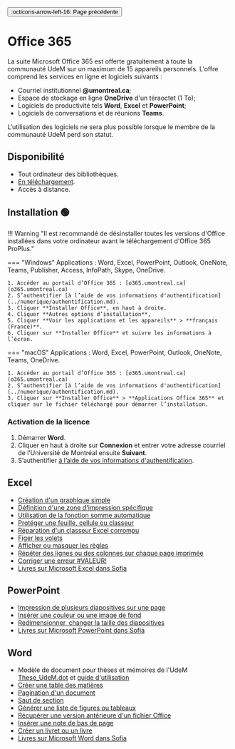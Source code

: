 <!-- ---
hide:
  - navigation
--- -->

 <button onclick="history.back(); return false" class="md-button md-button--primary">:octicons-arrow-left-16: Page précédente</button>

# Office 365

La suite Microsoft Office 365 est offerte gratuitement à toute la communauté UdeM sur un maximum de 15 appareils personnels. L'offre comprend les services en ligne et logiciels suivants :

- Courriel institutionnel **@umontreal.ca**;
- Espace de stockage en ligne **OneDrive** d'un téraoctet (1 To);
- Logiciels de productivité tels **Word**, **Excel** et **PowerPoint**;
- Logiciels de conversations et de réunions **Teams**.

L’utilisation des logiciels ne sera plus possible lorsque le membre de la communauté UdeM perd son statut. 

## Disponibilité

- Tout ordinateur des bibliothèques.
- [En téléchargement](#téléchargement-et-installation).
- Accès à distance.

## Installation :green_circle: 

!!! Warning "Il est recommandé de désinstaller toutes les versions d'Office installées dans votre ordinateur avant le téléchargement d'Office 365 ProPlus."

=== "Windows"
    Applications : Word, Excel, PowerPoint, Outlook, OneNote, Teams, Publisher, Access, InfoPath, Skype, OneDrive.

    1. Accéder au portail d’Office 365 : [o365.umontreal.ca](o365.umontreal.ca)
    2. S’authentifier [à l’aide de vos informations d'authentification](../numerique/authentification.md).
    3. Cliquer **Installer Office**, en haut à droite.
    4. Cliquer **Autres options d’installation**,
    5. Cliquer **Voir les applications et les appareils** > **français (France)**.
    6. Cliquer sur **Installer Office** et suivre les informations à l’écran.

=== "macOS"
    Applications : Word, Excel, PowerPoint, Outlook, OneNote, Teams, OneDrive.

    1. Accéder au portail d’Office 365 : [o365.umontreal.ca](o365.umontreal.ca)
    2. S’authentifier [à l’aide de vos informations d'authentification](../numerique/authentification.md).
    3. Cliquer sur **Installer Office** > **Applications Office 365** et cliquer sur le fichier téléchargé pour démarrer l’installation.

### Activation de la licence

1. Démarrer **Word**.
2. Cliquer en haut à droite sur **Connexion** et entrer votre adresse courriel de l’Université de Montréal ensuite **Suivant**.
3. S’authentifier [à l’aide de vos informations d'authentification](../numerique/authentification.md).

## Excel

- [Création d'un graphique simple](https://support.microsoft.com/fr-fr/office/cr%c3%a9er-un-graphique-de-bout-en-bout-0baf399e-dd61-4e18-8a73-b3fd5d5680c2?ui=fr-fr&rs=fr-fr&ad=fr)
- [Définition d'une zone d'impression spécifique](https://support.microsoft.com/fr-fr/office/d%c3%a9finir-ou-supprimer-une-zone-d-impression-dans-une-feuille-de-calcul-27048af8-a321-416d-ba1b-e99ae2182a7e?correlationid=e18b89b6-9f8a-4d4a-8dc7-2dbb353dad9f&ocmsassetid=ha102809316&ui=fr-fr&rs=fr-fr&ad=fr)
- [Utilisation de la fonction somme automatique](https://support.microsoft.com/fr-fr/office/utiliser-somme-automatique-pour-additionner-des-nombres-543941e7-e783-44ef-8317-7d1bb85fe706?ui=fr-fr&rs=fr-fr&ad=fr)
- [Protéger une feuille, cellule ou classeur](https://support.microsoft.com/fr-fr/office/prot%c3%a9ger-un-document-avec-un-mot-de-passe-05084cc3-300d-4c1a-8416-38d3e37d6826?ui=fr-fr&rs=fr-fr&ad=fr)
- [Réparation d'un classeur Excel corrompu](https://support.microsoft.com/fr-fr/office/r%c3%a9paration-d-un-classeur-endommag%c3%a9-153a45f4-6cab-44b1-93ca-801ddcd4ea53?ui=fr-fr&rs=fr-fr&ad=fr)
- [Figer les volets](https://support.microsoft.com/fr-fr/office/figer-des-volets-pour-verrouiller-des-lignes-et-des-colonnes-dab2ffc9-020d-4026-8121-67dd25f2508f?ui=fr-fr&rs=fr-fr&ad=fr)
- [Afficher ou masquer les règles](https://support.microsoft.com/fr-fr/office/afficher-la-r%c3%a8gle-dc8a4e0d-209f-43b8-b967-8e65da24d4c7?ui=fr-fr&rs=fr-fr&ad=fr)
- [Répéter des lignes ou des colonnes sur chaque page imprimée](https://support.microsoft.com/fr-fr/office/r%c3%a9p%c3%a9ter-des-lignes-ou-colonnes-sp%c3%a9cifiques-sur-chaque-page-imprim%c3%a9e-0d6dac43-7ee7-4f34-8b08-ffcc8b022409?ui=fr-fr&rs=fr-fr&ad=fr)
- [Corriger une erreur #VALEUR!](https://support.microsoft.com/fr-fr/office/correction-d-une-erreur-valeur-erreur-15e1b616-fbf2-4147-9c0b-0a11a20e409e?ui=fr-fr&rs=fr-fr&ad=fr)
- [Livres sur Microsoft Excel dans Sofia](https://umontreal.on.worldcat.org/search?queryString=su:(microsoft%20excel)&lang=fr&_gl=1*1eb8qlm*_ga*NDkwNjAwMjE2LjE2OTY5MDQ4NTM.*_ga_V8J6YFFD4F*MTcxMTI2MjAxMi4xMjUuMS4xNzExMjYyMDk1LjAuMC4w)

## PowerPoint

- [Impression de plusieurs diapositives sur une page](https://support.microsoft.com/fr-fr/office/imprimer-vos-notes-documents-ou-diapositives-powerpoint-194d4320-aa03-478b-9300-df25f0d15dc4#:~:text=S%C3%A9lectionnez%20Fichier%20%3E%20Imprimer.,imprimer%20une%20plage%20de%20diapositives.)
- [Insérer une couleur ou une image de fond](https://support.microsoft.com/fr-fr/office/placer-une-image-d-arri%c3%a8re-plan-sur-les-diapositives-4b0b98d4-774c-4e08-9c38-e8c92f58c957?ui=fr-fr&rs=fr-fr&ad=fr)
- [Redimensionner, changer la taille des diapositives](https://support.microsoft.com/fr-fr/office/modifier-la-taille-de-vos-diapositives-040a811c-be43-40b9-8d04-0de5ed79987e?ui=fr-fr&rs=fr-fr&ad=fr)
- [Livres sur Microsoft PowerPoint dans Sofia](https://umontreal.on.worldcat.org/search?queryString=su:(microsoft%20powerpoint)&lang=fr&_gl=1*mfifua*_ga*NDkwNjAwMjE2LjE2OTY5MDQ4NTM.*_ga_V8J6YFFD4F*MTcxMTI2MjAxMi4xMjUuMS4xNzExMjYyNTMwLjAuMC4w)

## Word

- Modèle de document pour thèses et mémoires de l'UdeM [These_UdeM.dot](https://libguides.bib.umontreal.ca/ld.php?content_id=36097979&_gl=1*xt21m2*_ga*NDkwNjAwMjE2LjE2OTY5MDQ4NTM.*_ga_V8J6YFFD4F*MTcxMTI2MjAxMi4xMjUuMS4xNzExMjYyNzAwLjAuMC4w) et [guide d'utilisation](https://bib.umontreal.ca/public/bib/soutien-informatique/D18-guide-modele-word-theses-memoires.pdf)
- [Créer une table des matières](https://support.microsoft.com/fr-fr/office/ins%c3%a9rer-une-table-des-mati%c3%a8res-882e8564-0edb-435e-84b5-1d8552ccf0c0?ui=fr-fr&rs=fr-fr&ad=fr)
- [Pagination d'un document](https://support.microsoft.com/fr-fr/office/ins%c3%a9rer-des-num%c3%a9ros-de-page-9f366518-0500-4b45-903d-987d3827c007?ui=fr-fr&rs=fr-fr&ad=fr)
- [Saut de section](https://support.microsoft.com/fr-fr/office/ins%c3%a9rer-un-saut-de-section-eef20fd8-e38c-4ba6-a027-e503bdf8375c?ui=fr-fr&rs=fr-fr&ad=fr)
- [Générer une liste de figures ou tableaux](https://support.microsoft.com/fr-fr/office/ins%c3%a9rer-une-table-des-illustrations-c5ea59c5-487c-4fb2-bd48-e34dd57f0ec1?ui=fr-fr&rs=fr-fr&ad=fr#__toc276118699)
- [Récupérer une version antérieure d'un fichier Office](https://support.microsoft.com/fr-fr/office/r%C3%A9cup%C3%A9rer-vos-fichiers-microsoft-365-dc901de2-acae-47f2-9175-fb5a91e9b3c8?ui=fr-fr&rs=fr-fr&ad=fr)
- [Insérer une note de bas de page](https://support.microsoft.com/fr-fr/office/ins%c3%a9rer-des-notes-de-bas-de-page-et-des-notes-de-fin-61f3fb1a-4717-414c-9a8f-015a5f3ff4cb?ui=fr-fr&rs=fr-fr&ad=fr)
- [Créer un livret ou un livre](https://support.microsoft.com/fr-fr/office/cr%c3%a9er-un-livret-ou-un-livre-dans-word-dfd94694-fa4f-4c71-a1c7-737c31539e4a?ui=fr-fr&rs=fr-fr&ad=fr)
- [Livres sur Microsoft Word dans Sofia](https://umontreal.on.worldcat.org/search?queryString=su:(microsoft%20word)&lang=fr&_gl=1*1dad82m*_ga*NDkwNjAwMjE2LjE2OTY5MDQ4NTM.*_ga_V8J6YFFD4F*MTcxMTI2MjAxMi4xMjUuMS4xNzExMjYyNzAwLjAuMC4w)
